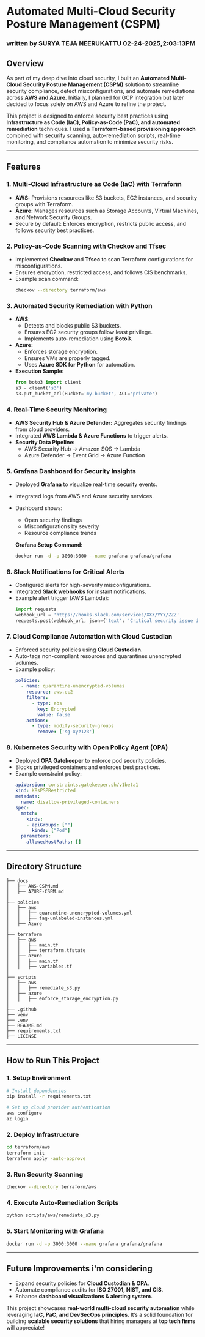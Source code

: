 # Automated Multi-Cloud Security Posture Management (CSPM)

### written by SURYA TEJA NEERUKATTU 02-24-2025,2:03:13PM

## Overview

As part of my deep dive into cloud security, I built an **Automated Multi-Cloud Security Posture Management (CSPM)** solution to streamline security compliance, detect misconfigurations, and automate remediations across **AWS and Azure**. Initially, I planned for GCP integration but later decided to focus solely on AWS and Azure to refine the project.

This project is designed to enforce security best practices using **Infrastructure as Code (IaC), Policy-as-Code (PaC), and automated remediation** techniques. I used a **Terraform-based provisioning approach** combined with security scanning, auto-remediation scripts, real-time monitoring, and compliance automation to minimize security risks.

---

## Features

### 1. **Multi-Cloud Infrastructure as Code (IaC) with Terraform**
- **AWS:** Provisions resources like S3 buckets, EC2 instances, and security groups with Terraform.
- **Azure:** Manages resources such as Storage Accounts, Virtual Machines, and Network Security Groups.
- Secure by default: Enforces encryption, restricts public access, and follows security best practices.

### 2. **Policy-as-Code Scanning with Checkov and Tfsec**
- Implemented **Checkov** and **Tfsec** to scan Terraform configurations for misconfigurations.
- Ensures encryption, restricted access, and follows CIS benchmarks.
- Example scan command:
  ```sh
  checkov --directory terraform/aws
  ```

### 3. **Automated Security Remediation with Python**
- **AWS:**
  - Detects and blocks public S3 buckets.
  - Ensures EC2 security groups follow least privilege.
  - Implements auto-remediation using **Boto3**.
- **Azure:**
  - Enforces storage encryption.
  - Ensures VMs are properly tagged.
  - Uses **Azure SDK for Python** for automation.
- **Execution Sample:**
  ```python
  from boto3 import client
  s3 = client('s3')
  s3.put_bucket_acl(Bucket='my-bucket', ACL='private')
  ```

### 4. **Real-Time Security Monitoring**
- **AWS Security Hub & Azure Defender:** Aggregates security findings from cloud providers.
- Integrated **AWS Lambda & Azure Functions** to trigger alerts.
- **Security Data Pipeline:**
  - AWS Security Hub → Amazon SQS → Lambda
  - Azure Defender → Event Grid → Azure Function

### 5. **Grafana Dashboard for Security Insights**
- Deployed **Grafana** to visualize real-time security events.
- Integrated logs from AWS and Azure security services.
- Dashboard shows:
  - Open security findings
  - Misconfigurations by severity
  - Resource compliance trends
  
  **Grafana Setup Command:**
  ```sh
  docker run -d -p 3000:3000 --name grafana grafana/grafana
  ```

### 6. **Slack Notifications for Critical Alerts**
- Configured alerts for high-severity misconfigurations.
- Integrated **Slack webhooks** for instant notifications.
- Example alert trigger (AWS Lambda):
  ```python
  import requests
  webhook_url = 'https://hooks.slack.com/services/XXX/YYY/ZZZ'
  requests.post(webhook_url, json={'text': 'Critical security issue detected! 🚨'})
  ```

### 7. **Cloud Compliance Automation with Cloud Custodian**
- Enforced security policies using **Cloud Custodian**.
- Auto-tags non-compliant resources and quarantines unencrypted volumes.
- Example policy:
  ```yaml
  policies:
    - name: quarantine-unencrypted-volumes
      resource: aws.ec2
      filters:
        - type: ebs
          key: Encrypted
          value: false
      actions:
        - type: modify-security-groups
          remove: ['sg-xyz123']
  ```

### 8. **Kubernetes Security with Open Policy Agent (OPA)**
- Deployed **OPA Gatekeeper** to enforce pod security policies.
- Blocks privileged containers and enforces best practices.
- Example constraint policy:
  ```yaml
  apiVersion: constraints.gatekeeper.sh/v1beta1
  kind: K8sPSPRestricted
  metadata:
    name: disallow-privileged-containers
  spec:
    match:
      kinds:
      - apiGroups: [""]
        kinds: ["Pod"]
    parameters:
      allowedHostPaths: []
  ```

---

## Directory Structure
```
├── docs
│   ├── AWS-CSPM.md
│   ├── AZURE-CSPM.md
│
├── policies
│   ├── aws
│   │   ├── quarantine-unencrypted-volumes.yml
│   │   ├── tag-unlabeled-instances.yml
│   ├── Azure
│
├── terraform
│   ├── aws
│   │   ├── main.tf
│   │   ├── terraform.tfstate
│   ├── azure
│   │   ├── main.tf
│   │   ├── variables.tf
│
├── scripts
│   ├── aws
│   │   ├── remediate_s3.py
│   ├── azure
│   │   ├── enforce_storage_encryption.py
│
├── .github
├── venv
├── .env
├── README.md
├── requirements.txt
├── LICENSE
```

---

## How to Run This Project
### 1. **Setup Environment**
```sh
# Install dependencies
pip install -r requirements.txt

# Set up cloud provider authentication
aws configure
az login
```

### 2. **Deploy Infrastructure**
```sh
cd terraform/aws
terraform init
terraform apply -auto-approve
```

### 3. **Run Security Scanning**
```sh
checkov --directory terraform/aws
```

### 4. **Execute Auto-Remediation Scripts**
```sh
python scripts/aws/remediate_s3.py
```

### 5. **Start Monitoring with Grafana**
```sh
docker run -d -p 3000:3000 --name grafana grafana/grafana
```

---

## Future Improvements i'm considering
- Expand security policies for **Cloud Custodian & OPA**.
- Automate compliance audits for **ISO 27001, NIST, and CIS**.
- Enhance **dashboard visualizations & alerting system**.

This project showcases **real-world multi-cloud security automation** while leveraging **IaC, PaC, and DevSecOps principles**. It’s a solid foundation for building **scalable security solutions** that hiring managers at **top tech firms** will appreciate!

